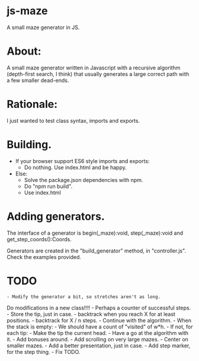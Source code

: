 js-maze
=======

A small maze generator in JS. 

# About:

A small maze generator written in Javascript with a recursive algorithm (depth-first search, I think) that usually generates a large correct path with a few smaller dead-ends.

# Rationale:

I just wanted to test class syntax, imports and exports.

# Building.

- If your browser support ES6 style imports and exports:
	- Do nothing. Use index.html and be happy.
- Else:
	- Solve the package.json dependencies with npm. 
	- Do "npm run build".
	- Use index.html

# Adding generators.

The interface of a generator is begin(_maze):void, step(_maze):void and get_step_coords():Coords.

Generators are created in the "build_generator" method, in "controller.js". Check the examples provided.

# TODO

	- Modify the generator a bit, so stretches aren't as long.
Do modifications in a new class!!!!
		- Perhaps a counter of successful steps.
			- Store the tip, just in case.
			- backtrack when you reach X for at least positions.
			- backtrack for X / n steps.
			- Continue with the algorithm.
		- When the stack is empty:
			- We should have a count of "visited" of w*h.
			- If not, for each tip:
				- Make the tip the current head.
				- Have a go at the algorithm with it.
	- Add bonuses around.
	- Add scrolling on very large mazes.
	- Center on smaller mazes.
	- Add a better presentation, just in case.
	- Add step marker, for the step thing.
	- Fix TODO.
